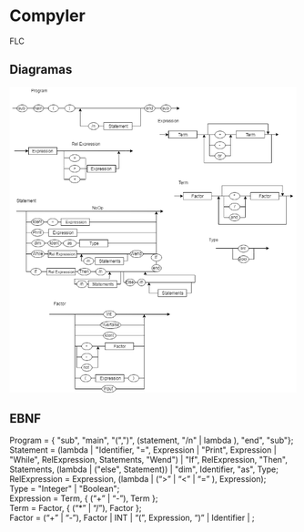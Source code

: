 # Compyler
FLC

## Diagramas 
![Diagramaaaa](h7diagrams.png)

## EBNF
Program = { "sub", "main", "(",")", (statement, "/n" | lambda ), "end", "sub"};<br>
Statement = (lambda | "Identifier, "=", Expression | "Print", Expression | "While", RelExpression, Statements, "Wend") | "If", RelExpression, "Then", Statements, (lambda | ("else", Statement)) | "dim", Identifier, "as", Type;<br>
RelExpression = Expression, (lambda | (“>” | “<” | “=” ), Expression);<br>
Type = "Integer" | "Boolean"; <br>
Expression = Term, { (“+” | “-”), Term };<br>
Term =  Factor, { (“*” | “/”), Factor };<br>
Factor = (“+” | “-”), Factor | INT | “(”, Expression, “)” | Identifier | ;<br>
